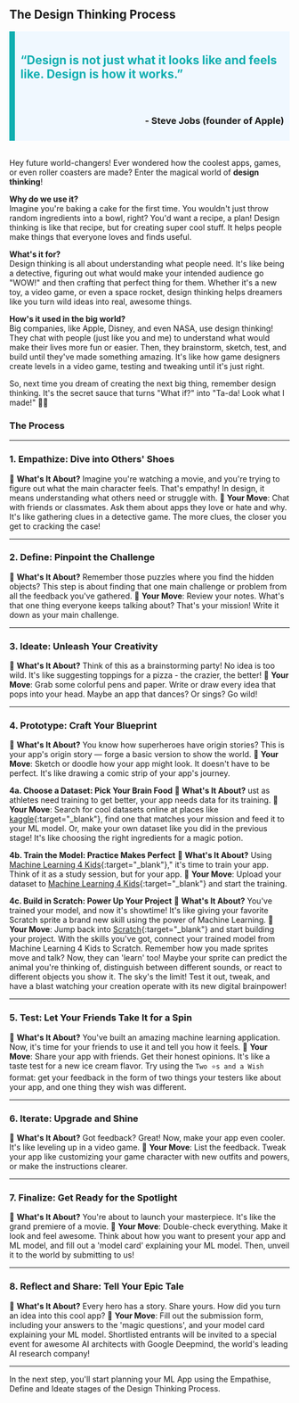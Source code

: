 ## The Design Thinking Process

<div style='border-left: solid; border-width:10px; border-color: #0faeb0; background-color: aliceblue; padding: 10px;'>
<h2 style="color: #0faeb0">“Design is not just what it looks like and feels like. Design is how it works.”</h2> </div>
<div style='border-left: solid; border-width:10px; border-color: #0faeb0; background-color: aliceblue; padding: 10px; text-align: right'>
<h3>- Steve Jobs (founder of Apple)</h3>
</div>
<br>

Hey future world-changers! Ever wondered how the coolest apps, games, or even roller coasters are made? Enter the magical world of **design thinking**!

**Why do we use it?**  
Imagine you're baking a cake for the first time. You wouldn't just throw random ingredients into a bowl, right? You'd want a recipe, a plan! Design thinking is like that recipe, but for creating super cool stuff. It helps people make things that everyone loves and finds useful.

**What's it for?**  
Design thinking is all about understanding what people need. It's like being a detective, figuring out what would make your intended audience go "WOW!" and then crafting that perfect thing for them. Whether it's a new toy, a video game, or even a space rocket, design thinking helps dreamers like you turn wild ideas into real, awesome things.

**How's it used in the big world?**  
Big companies, like Apple, Disney, and even NASA, use design thinking! They chat with people (just like you and me) to understand what would make their lives more fun or easier. Then, they brainstorm, sketch, test, and build until they've made something amazing. It's like how game designers create levels in a video game, testing and tweaking until it's just right.

So, next time you dream of creating the next big thing, remember design thinking. It's the secret sauce that turns "What if?" into "Ta-da! Look what I made!" 🚀🎉


### The Process

---

### 1. Empathize: Dive into Others' Shoes
📌 **What's It About?** 
Imagine you're watching a movie, and you're trying to figure out what the main character feels. That's empathy! In design, it means understanding what others need or struggle with.
📌 **Your Move**: 
Chat with friends or classmates. Ask them about apps they love or hate and why. It's like gathering clues in a detective game. The more clues, the closer you get to cracking the case!

---

### 2. Define: Pinpoint the Challenge
📌 **What's It About?** 
Remember those puzzles where you find the hidden objects? This step is about finding that one main challenge or problem from all the feedback you've gathered.
📌 **Your Move**: 
Review your notes. What's that one thing everyone keeps talking about? That's your mission! Write it down as your main challenge.

---

### 3. Ideate: Unleash Your Creativity
📌 **What's It About?** 
Think of this as a brainstorming party! No idea is too wild. It's like suggesting toppings for a pizza - the crazier, the better!
📌 **Your Move**: 
Grab some colorful pens and paper. Write or draw every idea that pops into your head. Maybe an app that dances? Or sings? Go wild!

---

### 4. Prototype: Craft Your Blueprint
📌 **What's It About?** 
You know how superheroes have origin stories? This is your app's origin story — forge a basic version to show the world.
📌 **Your Move**: 
Sketch or doodle how your app might look. It doesn't have to be perfect. It's like drawing a comic strip of your app's journey.

**4a. Choose a Dataset: Pick Your Brain Food**
📌 **What's It About?** 
ust as athletes need training to get better, your app needs data for its training. 
📌 **Your Move**: 
Search for cool datasets online at places like [kaggle](https://www.kaggle.com/){:target="_blank"}, find one that matches your mission and feed it to your ML model. Or, make your own dataset like you did in the previous stage! It's like choosing the right ingredients for a magic potion.

**4b. Train the Model: Practice Makes Perfect**
📌 **What's It About?** 
Using [Machine Learning 4 Kids](https://machinelearningforkids.co.uk/){:target="_blank"}," it's time to train your app. Think of it as a study session, but for your app.
📌 **Your Move**: 
Upload your dataset to [Machine Learning 4 Kids](https://machinelearningforkids.co.uk/){:target="_blank"} and start the training. 

**4c. Build in Scratch: Power Up Your Project**
📌 **What's It About?** 
You've trained your model, and now it's showtime! It's like giving your favorite Scratch sprite a brand new skill using the power of Machine Learning.
📌 **Your Move**: 
Jump back into [Scratch](https://scratch.machinelearningforkids.co.uk/){:target="_blank"} and start building your project. With the skills you've got, connect your trained model from Machine Learning 4 Kids to Scratch. Remember how you made sprites move and talk? Now, they can 'learn' too! Maybe your sprite can predict the animal you're thinking of, distinguish between different sounds, or react to different objects you show it. The sky's the limit! Test it out, tweak, and have a blast watching your creation operate with its new digital brainpower!

---

### 5. Test: Let Your Friends Take It for a Spin
📌 **What's It About?** 
You've built an amazing machine learning application. Now, it's time for your friends to use it and tell you how it feels.
📌 **Your Move**: 
Share your app with friends. Get their honest opinions. It's like a taste test for a new ice cream flavor. Try using the `Two ⭐s and a Wish` format: get your feedback in the form of two things your testers like about your app, and one thing they wish was different.

---

### 6. Iterate: Upgrade and Shine
📌 **What's It About?** 
Got feedback? Great! Now, make your app even cooler. It's like leveling up in a video game.
📌 **Your Move**: 
List the feedback. Tweak your app like customizing your game character with new outfits and powers, or make the instructions clearer.

---

### 7. Finalize: Get Ready for the Spotlight
📌 **What's It About?** 
You're about to launch your masterpiece. It's like the grand premiere of a movie.
📌 **Your Move**: 
Double-check everything. Make it look and feel awesome. Think about how you want to present your app and ML model, and fill out a 'model card' explaining your ML model. Then, unveil it to the world by submitting to us!

---

### 8. Reflect and Share: Tell Your Epic Tale
📌 **What's It About?** 
Every hero has a story. Share yours. How did you turn an idea into this cool app?
📌 **Your Move**: 
Fill out the submission form, including your answers to the 'magic questions', and your model card explaining your ML model. Shortlisted entrants will be invited to a special event for awesome AI architects with Google Deepmind, the world's leading AI research company!

---


In the next step, you'll start planning your ML App using the Empathise, Define and Ideate stages of the Design Thinking Process. 